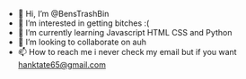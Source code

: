 - 👋 Hi, I’m @BensTrashBin
- 👀 I’m interested in getting bitches :(
- 🌱 I’m currently learning Javascript HTML CSS and Python
- 💞️ I’m looking to collaborate on auh
- 📫 How to reach me i never check my email but if you want hanktate65@gmail.com

<!---
BensTrashBin/BensTrashBin is a ✨ special ✨ repository because its `README.md` (this file) appears on your GitHub profile.
You can click the Preview link to take a look at your changes.
--->
